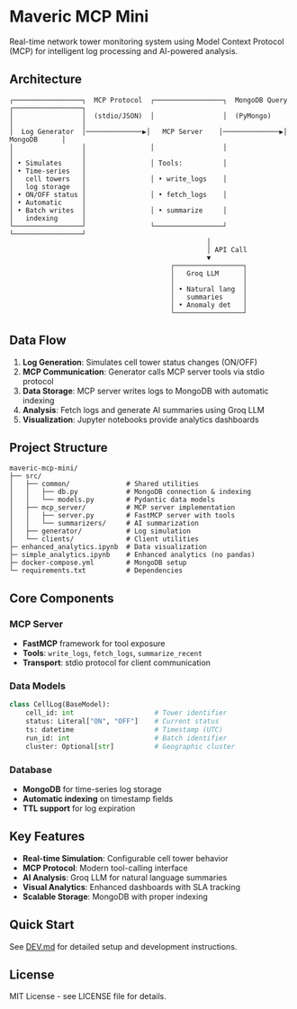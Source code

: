 # Maveric MCP Mini

Real-time network tower monitoring system using Model Context Protocol (MCP) for intelligent log processing and AI-powered analysis.

## Architecture

```
┌─────────────────┐  MCP Protocol  ┌─────────────────┐  MongoDB Query ┌─────────────────┐
│                 │  (stdio/JSON)  │                 │  (PyMongo)     │                 │
│  Log Generator  │──────────────▶│   MCP Server    │──────────────▶│    MongoDB      │
│                 │                │                 │                │                 │
│ • Simulates     │                │ Tools:          │                │ • Time-series   │
│   cell towers   │                │ • write_logs    │                │   log storage   │
│ • ON/OFF status │                │ • fetch_logs    │                │ • Automatic     │
│ • Batch writes  │                │ • summarize     │                │   indexing      │
└─────────────────┘                └─────────────────┘                └─────────────────┘
                                                 │
                                                 │ API Call
                                                 ▼
                                        ┌─────────────────┐
                                        │   Groq LLM      │
                                        │                 │
                                        │ • Natural lang  │
                                        │   summaries     │
                                        │ • Anomaly det   │
                                        └─────────────────┘
```



## Data Flow

1. **Log Generation**: Simulates cell tower status changes (ON/OFF)
2. **MCP Communication**: Generator calls MCP server tools via stdio protocol
3. **Data Storage**: MCP server writes logs to MongoDB with automatic indexing
4. **Analysis**: Fetch logs and generate AI summaries using Groq LLM
5. **Visualization**: Jupyter notebooks provide analytics dashboards

## Project Structure

```
maveric-mcp-mini/
├── src/
│   ├── common/              # Shared utilities
│   │   ├── db.py            # MongoDB connection & indexing
│   │   └── models.py        # Pydantic data models
│   ├── mcp_server/          # MCP server implementation
│   │   ├── server.py        # FastMCP server with tools
│   │   └── summarizers/     # AI summarization
│   ├── generator/           # Log simulation
│   └── clients/             # Client utilities
├─ enhanced_analytics.ipynb  # Data visualization
├─ simple_analytics.ipynb    # Enhanced analytics (no pandas)
├─ docker-compose.yml        # MongoDB setup
└─ requirements.txt          # Dependencies
```

## Core Components

### MCP Server
- **FastMCP** framework for tool exposure
- **Tools**: `write_logs`, `fetch_logs`, `summarize_recent`
- **Transport**: stdio protocol for client communication

### Data Models
```python
class CellLog(BaseModel):
    cell_id: int                    # Tower identifier
    status: Literal["ON", "OFF"]    # Current status
    ts: datetime                    # Timestamp (UTC)
    run_id: int                     # Batch identifier
    cluster: Optional[str]          # Geographic cluster
```

### Database
- **MongoDB** for time-series log storage
- **Automatic indexing** on timestamp fields
- **TTL support** for log expiration

## Key Features

- **Real-time Simulation**: Configurable cell tower behavior
- **MCP Protocol**: Modern tool-calling interface
- **AI Analysis**: Groq LLM for natural language summaries
- **Visual Analytics**: Enhanced dashboards with SLA tracking
- **Scalable Storage**: MongoDB with proper indexing

## Quick Start

See [DEV.md](DEV.md) for detailed setup and development instructions.

## License

MIT License - see LICENSE file for details.